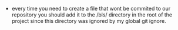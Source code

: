 - every time you need to create a file that wont be commited to our repository you should add it to the /bls/ directory in the root of the project since this directory was ignored by my global git ignore.
